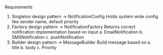 Requirements

1. Singleton design pattern -> NotificationConfig
Holds system wide config like sender name, default priority
2. Factory design pattern -> NotificationFactory
Returns correct notification implementation based on input
a. EmailNotification
b. SMSNotification
c. pushNotification
3. Builder design pattern -> MessageBuilder
Build message based on
a. title
b. body
c. Priority